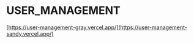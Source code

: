 ﻿
# USER_MANAGEMENT
[https://user-management-gray.vercel.app/](https://user-management-sandy.vercel.app/)
